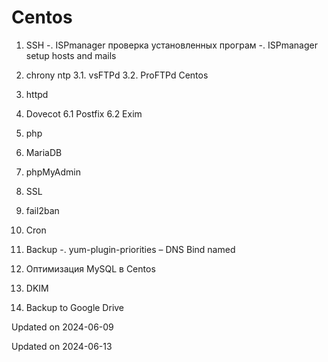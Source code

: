 # Centos

1. SSH 
-. ISPmanager проверка установленных програм
-. ISPmanager setup hosts and mails
2. chrony ntp 
3.1. vsFTPd 
3.2. ProFTPd Centos 
4. httpd 
5. Dovecot 
6.1 Postfix 
6.2 Exim 
7. php 
8. MariaDB 
9. phpMyAdmin 
10. SSL 
10. fail2ban 
11. Cron 
12. Backup 
-. yum-plugin-priorities 
– DNS Bind named 

11. Оптимизация MySQL в Centos 
13. DKIM
14. Backup to Google Drive


Updated on 2024-06-09

Updated on 2024-06-13